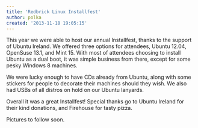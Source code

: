```yaml
---
title: 'Redbrick Linux Installfest'
author: polka
created: '2013-11-18 19:05:15'
---
```

This year we were able to host our annual Installfest, thanks to the support of Ubuntu Ireland. We offered three options for attendees, Ubuntu 12.04, OpenSuse 13.1, and Mint 15\. With most of attendees choosing to install Ubuntu as a dual boot, it was simple business from there, except for some pesky Windows 8 machines.

We were lucky enough to have CDs already from Ubuntu, along with some stickers for people to decorate their machines should they wish. We also had USBs of all distros on hold on our Ubuntu lanyards.

Overall it was a great Installfest! Special thanks go to Ubuntu Ireland for their kind donations, and Firehouse for tasty pizza.

Pictures to follow soon.